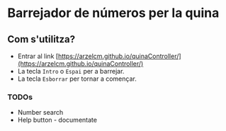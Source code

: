 # Barrejador de números per la quina

## Com s'utilitza?

* Entrar al link [https://arzelcm.github.io/quinaController/](https://arzelcm.github.io/quinaController/)
* La tecla `Intro` o `Espai` per a barrejar.
* La tecla `Esborrar` per tornar a començar. 

### TODOs
* Number search
* Help button - documentate
